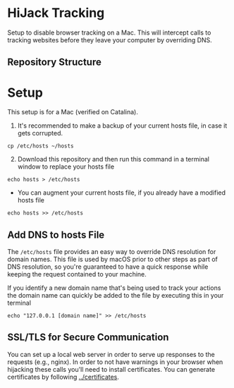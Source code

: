 # HiJack Tracking
Setup to disable browser tracking on a Mac.
This will intercept calls to tracking websites before they leave your computer by overriding DNS.

## Repository Structure

# Setup
This setup is for a Mac (verified on Catalina).

1. It's recommended to make a backup of your current hosts file, in case it gets corrupted.

```
cp /etc/hosts ~/hosts
```

2. Download this repository and then run this command in a terminal window to replace your hosts file

```
echo hosts > /etc/hosts
```

* You can augment your current hosts file, if you already have a modified hosts file

```
echo hosts >> /etc/hosts
```

## Add DNS to hosts File
The `/etc/hosts` file provides an easy way to override DNS resolution for domain names. This file is used by macOS prior to other steps as part of DNS resolution, so you're guaranteed to have a quick response while keeping the request contained to your machine.

If you identify a new domain name that's being used to track your actions the domain name can quickly be added to the file by executing this in your terminal

```
echo "127.0.0.1 [domain name]" >> /etc/hosts
```

## SSL/TLS for Secure Communication
You can set up a local web server in order to serve up responses to the requests (e.g., nginx). 
In order to not have warnings in your browser when hijacking these calls you'll need to install certificates.
You can generate certificates by following [../certificates](Certificates).
